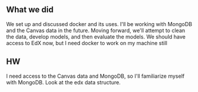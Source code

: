 ## What we did
We set up and discussed docker and its uses. I'll be working with MongoDB and the Canvas data in the future. Moving forward, we'll attempt to clean the data, develop models, and then evaluate the models. We should have access to EdX now, but I need docker to work on my machine still

## HW
I need access to the Canvas data and MongoDB, so I'll familiarize myself with MongoDB. Look at the edx data structure.
